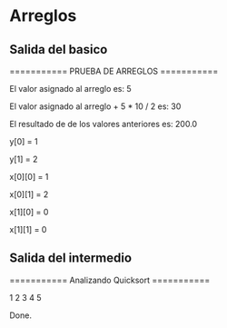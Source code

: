 # Arreglos

## Salida del basico

=========== PRUEBA DE ARREGLOS ===========

El valor asignado al arreglo es: 5

El valor asignado al arreglo + 5 \* 10 / 2 es: 30

El resultado de de los valores anteriores es: 200.0

y[0] = 1

y[1] = 2

x[0][0] = 1

x[0][1] = 2

x[1][0] = 0

x[1][1] = 0

## Salida del intermedio

=========== Analizando Quicksort ===========

1 2 3 4 5

Done.
